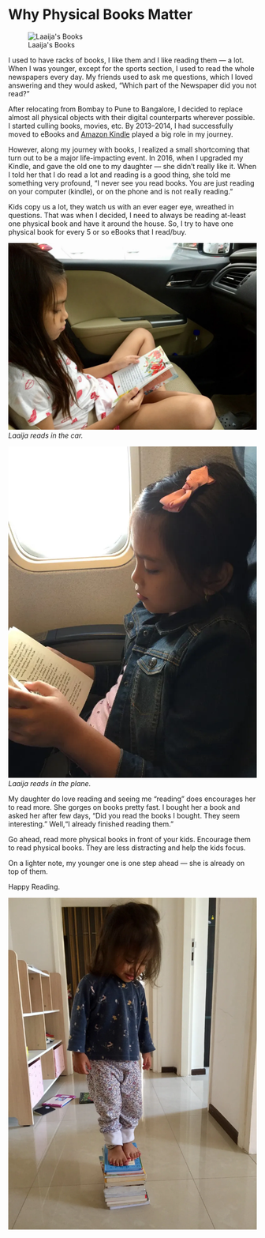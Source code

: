 # Why Physical Books Matter

<figure>
  <img src="https://cdn.oinam.com/img/books/books-laaija-2018.webp" alt="Laaija's Books">
  <figcaption>
    Laaija's Books
  </figcaption>
</figure>

I used to have racks of books, I like them and I like reading them — a lot. When I was younger, except for the sports section, I used to read the whole newspapers every day. My friends used to ask me questions, which I loved answering and they would asked, “Which part of the Newspaper did you not read?”

After relocating from Bombay to Pune to Bangalore, I decided to replace almost all physical objects with their digital counterparts wherever possible. I started culling books, movies, etc. By 2013–2014, I had successfully moved to eBooks and [Amazon Kindle](https://amzn.to/2Q3ppIm) played a big role in my journey.

However, along my journey with books, I realized a small shortcoming that turn out to be a major life-impacting event. In 2016, when I upgraded my Kindle, and gave the old one to my daughter — she didn’t really like it. When I told her that I do read a lot and reading is a good thing, she told me something very profound, “I never see you read books. You are just reading on your computer (kindle), or on the phone and is not really reading.”

Kids copy us a lot, they watch us with an ever eager eye, wreathed in questions. That was when I decided, I need to always be reading at-least one physical book and have it around the house. So, I try to have one physical book for every 5 or so eBooks that I read/buy.

![Laaija reads in the car)](/static/img/2018/laaija-reading-book-1.webp)
_Laaija reads in the car._

![Laaija reads in the plane)](/static/img/2018/laaija-reading-book-2.webp)
_Laaija reads in the plane._

My daughter do love reading and seeing me “reading” does encourages her to read more. She gorges on books pretty fast. I bought her a book and asked her after few days, “Did you read the books I bought. They seem interesting.” Well,“I already finished reading them.”

Go ahead, read more physical books in front of your kids. Encourage them to read physical books. They are less distracting and help the kids focus.

On a lighter note, my younger one is one step ahead — she is already on top of them.

Happy Reading.

![Amara on top of Books.)](/static/img/2018/amara-standing-on-books.webp)
